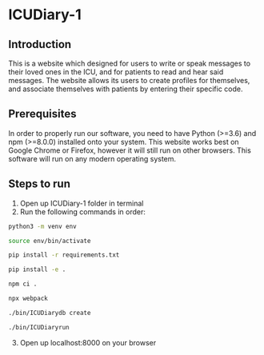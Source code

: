 # ICUDiary-1

## Introduction
This is a website which designed for users to write or speak messages to their loved ones in the ICU, and for patients to read and hear said messages. The website allows its users to create profiles for themselves, and associate themselves with patients by entering their specific code.

## Prerequisites
In order to properly run our software, you need to have Python (>=3.6) and npm (>=8.0.0) installed onto your system. This website works best on Google Chrome or Firefox, however it will still run on other browsers. This software will run on any modern operating system.

## Steps to run
1. Open up ICUDiary-1 folder in terminal
2. Run the following commands in order:
```bash
python3 -m venv env
```
```bash
source env/bin/activate
```
```bash
pip install -r requirements.txt
```
```bash
pip install -e .
```
```bash
npm ci . 
```
```bash
npx webpack
```
```bash
./bin/ICUDiarydb create
```
```bash
./bin/ICUDiaryrun
```
3. Open up localhost:8000 on your browser

